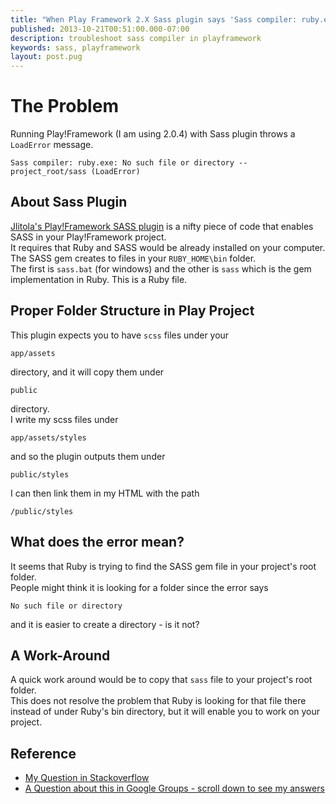 ```yaml
---
title: "When Play Framework 2.X Sass plugin says 'Sass compiler: ruby.exe: No such file or directory -- project_root/sass (LoadError)'"
published: 2013-10-21T00:51:00.000-07:00
description: troubleshoot sass compiler in playframework
keywords: sass, playframework
layout: post.pug
---
```



# The Problem

Running Play!Framework (I am using 2.0.4) with Sass plugin throws a `LoadError` message.  

```
Sass compiler: ruby.exe: No such file or directory -- project_root/sass (LoadError)
```

## About Sass Plugin

[Jlitola's Play!Framework SASS plugin](https://github.com/jlitola/play-sass) is a nifty piece of code that enables SASS in your Play!Framework project.  
It requires that Ruby and SASS would be already installed on your computer.  
The SASS gem creates to files in your `RUBY_HOME\bin` folder.  
The first is `sass.bat` (for windows) and the other is `sass` which is the gem implementation in Ruby. This is a Ruby file.  

## Proper Folder Structure in Play Project

This plugin expects you to have `scss` files under your

```
app/assets
```

directory, and it will copy them under

```
public
```

directory.  
I write my scss files under

```
app/assets/styles
```

and so the plugin outputs them under

```
public/styles
```


I can then link them in my HTML with the path

```
/public/styles
```

## What does the error mean?

It seems that Ruby is trying to find the SASS gem file in your project's root folder.  
People might think it is looking for a folder since the error says

```
No such file or directory
```

and it is easier to create a directory - is it not?  

## A Work-Around

A quick work around would be to copy that `sass` file to your project's root folder.  
This does not resolve the problem that Ruby is looking for that file there instead of under Ruby's bin directory, but it will enable you to work on your project.

## Reference

*   [My Question in Stackoverflow](http://stackoverflow.com/q/19091096/1068746 "My Question in Stackoverflow")
*   [A Question about this in Google Groups - scroll down to see my answers](https://groups.google.com/d/msg/play-framework/j1npLLQlj1o/POOlePhJv1QJ "Google Groups Question")

